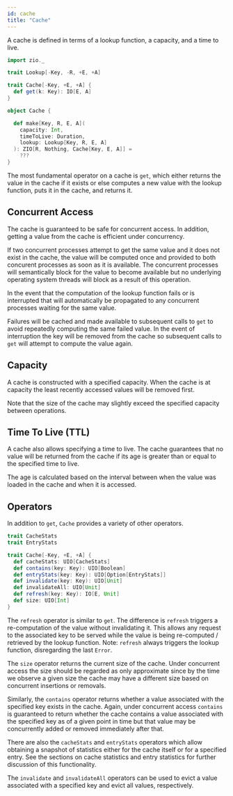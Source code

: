 ```yaml
---
id: cache
title: "Cache"
---
```


A cache is defined in terms of a lookup function, a capacity, and a time to live.

```scala mdoc
import zio._

trait Lookup[-Key, -R, +E, +A]

trait Cache[-Key, +E, +A] {
  def get(k: Key): IO[E, A]
}

object Cache {

  def make[Key, R, E, A](
    capacity: Int,
    timeToLive: Duration,
    lookup: Lookup[Key, R, E, A]
  ): ZIO[R, Nothing, Cache[Key, E, A]] =
    ???
}
```

The most fundamental operator on a cache is `get`, which either returns the value in the cache if it exists or else computes a new value with the lookup function, puts it in the cache, and returns it.

## Concurrent Access

The cache is guaranteed to be safe for concurrent access. In addition, getting a value from the cache is efficient under concurrency.

If two concurrent processes attempt to get the same value and it does not exist in the cache, the value will be computed once and provided to both concurent processes as soon as it is available. The concurrent processes will semantically block for the value to become available but no underlying operating system threads will block as a result of this operation.

In the event that the computation of the lookup function fails or is interrupted that will automatically be propagated to any concurrent processes waiting for the same value.

Failures will be cached and made available to subsequent calls to `get` to avoid repeatedly computing the same failed value. In the event of interruption the key will be removed from the cache so subsequent calls to `get` will attempt to compute the value again.

## Capacity

A cache is constructed with a specified capacity. When the cache is at capacity the least recently accessed values will be removed first.

Note that the size of the cache may slightly exceed the specified capacity between operations.

## Time To Live (TTL)

A cache also allows specifying a time to live. The cache guarantees that no value will be returned from the cache if its age is greater than or equal to the specified time to live.

The age is calculated based on the interval between when the value was loaded in the cache and when it is accessed.

## Operators

In addition to `get`, `Cache` provides a variety of other operators.

```scala mdoc:invisible
trait CacheStats
trait EntryStats
```

```scala mdoc:nest
trait Cache[-Key, +E, +A] {
  def cacheStats: UIO[CacheStats]
  def contains(key: Key): UIO[Boolean]
  def entryStats(key: Key): UIO[Option[EntryStats]]
  def invalidate(key: Key): UIO[Unit]
  def invalidateAll: UIO[Unit]
  def refresh(key: Key): IO[E, Unit]
  def size: UIO[Int]
}
```
The `refresh` operator is similar to `get`. The difference is `refresh` triggers a re-computation of the value without invalidating it. This allows any request to the associated key to be served while the value is being re-computed / retrieved by the lookup function. Note: `refresh` always triggers the lookup function, disregarding the last `Error`. 

The `size` operator returns the current size of the cache. Under concurrent access the size should be regarded as only approximate since by the time we observe a given size the cache may have a different size based on concurrent insertions or removals.

Similarly, the `contains` operator returns whether a value associated with the specified key exists in the cache. Again, under concurrent access `contains` is guaranteed to return whether the cache contains a value associated with the specified key as of a given point in time but that value may be concurrently added or removed immediately after that.

There are also the `cacheStats` and `entryStats` operators which allow obtaining a snapshot of statistics either for the cache itself or for a specified entry. See the sections on cache statistics and entry statistics for further discussion of this functionality.

The `invalidate` and `invalidateAll` operators can be used to evict a value associated with a specified key and evict all values, respectively.
